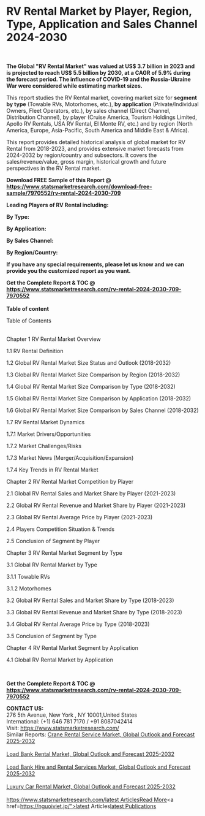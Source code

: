 <h1>RV Rental Market by Player, Region, Type, Application and Sales Channel 2024-2030</h1><br/><p><strong>The Global "RV Rental Market" was valued at US$ 3.7 billion in 2023 and is projected to reach US$ 5.5 billion by 2030, at a <strong>CAGR</strong> of 5.9% during the forecast period. The influence of COVID-19 and the Russia-Ukraine War were considered while estimating market sizes.</strong></p><p>This report studies the RV Rental market, covering market size for <strong>segment by type</strong> (Towable RVs, Motorhomes, etc.), <strong>by application</strong> (Private/Individual Owners, Fleet Operators, etc.), by sales channel (Direct Channel, Distribution Channel), by player (Cruise America, Tourism Holdings Limited, Apollo RV Rentals, USA RV Rental, EI Monte RV, etc.) and by region (North America, Europe, Asia-Pacific, South America and Middle East & Africa).</p><p>This report provides detailed historical analysis of global market for RV Rental from 2018-2023, and provides extensive market forecasts from 2024-2032 by region/country and subsectors. It covers the sales/revenue/value, gross margin, historical growth and future perspectives in the RV Rental market.</p><p><strong>Download FREE Sample of this Report @ <a href="https://www.statsmarketresearch.com/download-free-sample/7970552/rv-rental-2024-2030-709">https://www.statsmarketresearch.com/download-free-sample/7970552/rv-rental-2024-2030-709</a></strong></p><p><strong>Leading Players of RV Rental including:</strong></p><p><strong>By Type:</strong></p><p><strong><strong>By Application</strong>:</strong></p><p><strong>By Sales Channel:</strong></p><p><strong>By Region/Country:</strong></p><p><strong>If you have any special requirements, please let us know and we can provide you the customized report as you want.</strong></p><div><b>Get the Complete Report & TOC @ <a href="https://www.statsmarketresearch.com/rv-rental-2024-2030-709-7970552">https://www.statsmarketresearch.com/rv-rental-2024-2030-709-7970552</a></b></div><br><b>Table of content</b><p>Table of Contents<br />
 
 <br />
 
 Chapter 1 RV Rental Market Overview<br />
 
  1.1 RV Rental Definition<br />
 
  1.2 Global RV Rental Market Size Status and Outlook (2018-2032)<br />
 
  1.3 Global RV Rental Market Size Comparison by Region (2018-2032)<br />
 
  1.4 Global RV Rental Market Size Comparison by Type (2018-2032)<br />
 
  1.5 Global RV Rental Market Size Comparison by Application (2018-2032)<br />
 
  1.6 Global RV Rental Market Size Comparison by Sales Channel (2018-2032)<br />
 
  1.7 RV Rental Market Dynamics<br />
 
  1.7.1 Market Drivers/Opportunities<br />
 
  1.7.2 Market Challenges/Risks<br />
 
  1.7.3 Market News (Merger/Acquisition/Expansion)<br />
 
  1.7.4 Key Trends in RV Rental Market<br />
 
 Chapter 2 RV Rental Market Competition by Player<br />
 
  2.1 Global RV Rental Sales and Market Share by Player (2021-2023)<br />
 
  2.2 Global RV Rental Revenue and Market Share by Player (2021-2023)<br />
 
  2.3 Global RV Rental Average Price by Player (2021-2023)<br />
 
  2.4 Players Competition Situation & Trends<br />
 
  2.5 Conclusion of Segment by Player<br />
 
 Chapter 3 RV Rental Market Segment by Type<br />
 
  3.1 Global RV Rental Market by Type<br />
 
  3.1.1 Towable RVs<br />
 
  3.1.2 Motorhomes<br />
 
  3.2 Global RV Rental Sales and Market Share by Type (2018-2023)<br />
 
  3.3 Global RV Rental Revenue and Market Share by Type (2018-2023)<br />
 
  3.4 Global RV Rental Average Price by Type (2018-2023)<br />
 
  3.5 Conclusion of Segment by Type<br />
 
 Chapter 4 RV Rental Market Segment by Application<br />
 
  4.1 Global RV Rental Market by Application<br />
 
  <br><div><b>Get the Complete Report & TOC @ <a href="https://www.statsmarketresearch.com/rv-rental-2024-2030-709-7970552">https://www.statsmarketresearch.com/rv-rental-2024-2030-709-7970552</a></b></div></p> <b>CONTACT US:</b><br>276 5th Avenue, New York , NY 10001,United States<br>International: (+1) 646 781 7170 / +91 8087042414<br>Visit: <a href="https://www.statsmarketresearch.com/">https://www.statsmarketresearch.com/</a><br>Similar Reports: <a href="https://www.statsmarketresearch.com/rv-rental-2024-2030-709-7970552">Crane Rental Service Market, Global Outlook and Forecast 2025-2032</a><br/><br/><a href="https://www.statsmarketresearch.com/rv-rental-2024-2030-709-7970552">Load Bank Rental Market, Global Outlook and Forecast 2025-2032 </a><br/><br/><a href="https://www.statsmarketresearch.com/rv-rental-2024-2030-709-7970552">Load Bank Hire and Rental Services Market, Global Outlook and Forecast 2025-2032 </a><br/><br/><a href="https://www.statsmarketresearch.com/rv-rental-2024-2030-709-7970552">Luxury Car Rental Market, Global Outlook and Forecast 2025-2032</a><br/><br/><a href="https://gyeongbokgung.com">https://www.statsmarketresearch.com/</a><a href="https://hallyeomaritime.com">latest Articles</a><a href="https://jingwansa.com">Read More</a><a href=https://nguoiviet.jp/">latest Articles</a><a href="https://www.intelmarketresearch.com/">latest Publications</a>
